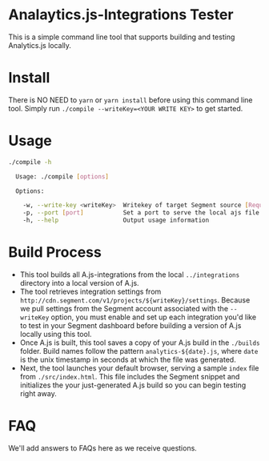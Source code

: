 # Analaytics.js-Integrations Tester

This is a simple command line tool that supports building and testing Analytics.js locally.

# Install

There is NO NEED to `yarn` or `yarn install` before using this command line tool. Simply run `./compile --writeKey=<YOUR WRITE KEY>` to get started.

# Usage

```bash
./compile -h

  Usage: ./compile [options]

  Options:

    -w, --write-key <writeKey>  Writekey of target Segment source [Required]
    -p, --port [port]           Set a port to serve the local ajs file from (default: 3000)
    -h, --help                  Output usage information
```

# Build Process

 - This tool builds all A.js-integrations from the local `../integrations` directory into a local version of A.js. 
 - The tool retrieves integration settings from `http://cdn.segment.com/v1/projects/${writeKey}/settings`. Because we pull settings from the 
Segment account associated with the `--writeKey` option, you must enable and set up each integration you'd like to test in your Segment dashboard 
before building a version of A.js locally using this tool.
 - Once A.js is built, this tool saves a copy of your A.js build in the `./builds` folder. Build names follow the pattern `analytics-${date}.js`, where 
`date` is the unix timestamp in seconds at which the file was generated.
 - Next, the tool launches your default browser, serving a sample `index` file from `./src/index.html`. This file includes the Segment snippet and 
initializes the your just-generated A.js build so you can begin testing right away.

# FAQ

We'll add answers to FAQs here as we receive questions.
